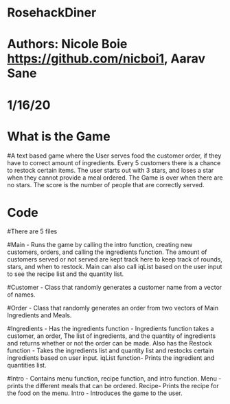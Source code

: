 # RosehackDiner

# Authors: Nicole Boie https://github.com/nicboi1, Aarav Sane

# 1/16/20

# What is the Game #
#A text based game where the User serves food the customer order, if they have to correct amount of ingredients. Every 5 customers there is a chance to restock certain items. The user starts out with 3 stars, and loses a star when they cannot provide a meal ordered. The Game is over when there are no stars. The score is the number of people that are correctly served.

# Code 

#There are 5 files

#Main - Runs the game by calling the intro function, creating new customers, orders, and calling the ingredients function. The amount of customers served or not served are kept track here to keep track of rounds, stars, and when to restock. Main can also call iqList based on the user input to see the recipe list and the quantity list.

#Customer - Class that randomly generates a  customer name from a vector of names.

#Order - Class that randomly generates an order from two vectors of Main Ingredients and Meals.

#Ingredients - Has the ingredients function - Ingredients function takes a customer, an order, The list of ingredients, and the quantity of ingredients and returns whether or not the order can be made. Also has the Restock function - Takes the ingredients list and quantity list and restocks certain ingredients based on user input. iqList function- Prints the ingredient and quantities list.

#Intro - Contains menu function, recipe function, and intro function. Menu - prints the different meals that can be ordered. Recipe- Prints the recipe for the food on the menu. Intro - Introduces the game to the user.
